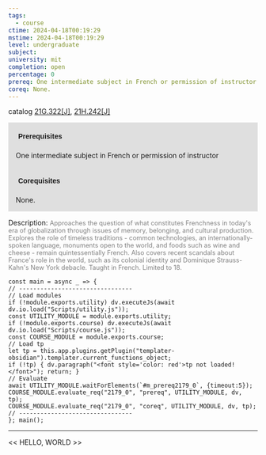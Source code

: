 ```yaml
---
tags:
  - course
ctime: 2024-04-18T00:19:29
mstime: 2024-04-18T00:19:29
level: undergraduate
subject: 
university: mit
completion: open
percentage: 0
prereq: One intermediate subject in French or permission of instructor
coreq: None.
---
```


catalog [21G.322[J]](http://student.mit.edu/catalog/m21Gd.html#21G.322), [21H.242[J]](http://student.mit.edu/catalog/m21Ha.html#21H.242)

<span style="display: block; padding: 15px; background-color: rgb(100, 100, 100, 0.2);"><font id="m_prereq2179_0" style="display: block; font-family: Arial, sans-serif; font-weight: bold; padding: 5px">Prerequisites</font><br><span id="prereq2179_0">One intermediate subject in French or permission of instructor</span></span>
<span style="display: block; padding: 15px; background-color: rgb(100, 100, 100, 0.2);"><font id="m_coreq2179_0" style="display: block; font-family: Arial, sans-serif; font-weight: bold; padding: 5px">Corequisites</font><br><span id="coreq2179_0">None.</span></span>

<font style="">Description:</font>
<font style="color: grey; font-size: 0.8rem;">Approaches the question of what constitutes Frenchness in today's era of globalization through issues of memory, belonging, and cultural production. Explores the role of timeless traditions - common technologies, an internationally-spoken language, monuments open to the world, and foods such as wine and cheese - remain quintessentially French. Also covers recent scandals about France's role in the world, such as its colonial identity and Dominique Strauss-Kahn's New York debacle. Taught in French. Limited to 18.</font>

```dataviewjs
const main = async _ => {
// --------------------------------
// Load modules
if (!module.exports.utility) dv.executeJs(await dv.io.load("Scripts/utility.js"));
const UTILITY_MODULE = module.exports.utility;
if (!module.exports.course) dv.executeJs(await dv.io.load("Scripts/course.js"));
const COURSE_MODULE = module.exports.course;
// Load tp
let tp = this.app.plugins.getPlugin("templater-obsidian").templater.current_functions_object;
if (!tp) { dv.paragraph("<font style='color: red'>tp not loaded!</font>"); return; }
// Evaluate
await UTILITY_MODULE.waitForElements(`#m_prereq2179_0`, {timeout:5});
COURSE_MODULE.evaluate_req("2179_0", "prereq", UTILITY_MODULE, dv, tp);
COURSE_MODULE.evaluate_req("2179_0", "coreq", UTILITY_MODULE, dv, tp);
// --------------------------------
}; main();
```

---

<< HELLO, WORLD >>
